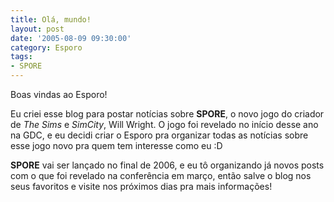 ```yaml
---
title: Olá, mundo!
layout: post
date: '2005-08-09 09:30:00'
category: Esporo
tags:
- SPORE
---
```


Boas vindas ao Esporo!

Eu criei esse blog para postar notícias sobre **SPORE**, o novo jogo do criador de *The Sims* e *SimCity*, Will Wright. O jogo foi revelado no início desse ano na GDC, e eu decidi criar o Esporo pra organizar todas as notícias sobre esse jogo novo pra quem tem interesse como eu :D

**SPORE** vai ser lançado no final de 2006, e eu tô organizando já novos posts com o que foi revelado na conferência em março, então salve o blog nos seus favoritos e visite nos próximos dias pra mais informações!